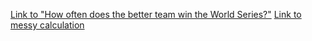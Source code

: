 [Link to "How often does the better team win the World Series?"](writeup.Rmd)
[Link to messy calculation](calculations.Rmd)

